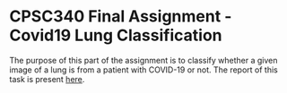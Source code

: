 # CPSC340 Final Assignment - Covid19 Lung Classification

The purpose of this part of the assignment is to classify whether a given image of a lung is from a patient with COVID-19 or not. The report of this task is present [here](https://github.com/rish01/CPSC340_Covid19_Lung_Classification/blob/master/report/q2_covAId.pdf). 
